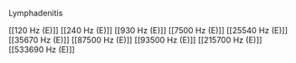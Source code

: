 Lymphadenitis

[[120 Hz (E)]]
[[240 Hz (E)]]
[[930 Hz (E)]]
[[7500 Hz (E)]]
[[25540 Hz (E)]]
[[35670 Hz (E)]]
[[87500 Hz (E)]]
[[93500 Hz (E)]]
[[215700 Hz (E)]]
[[533690 Hz (E)]]